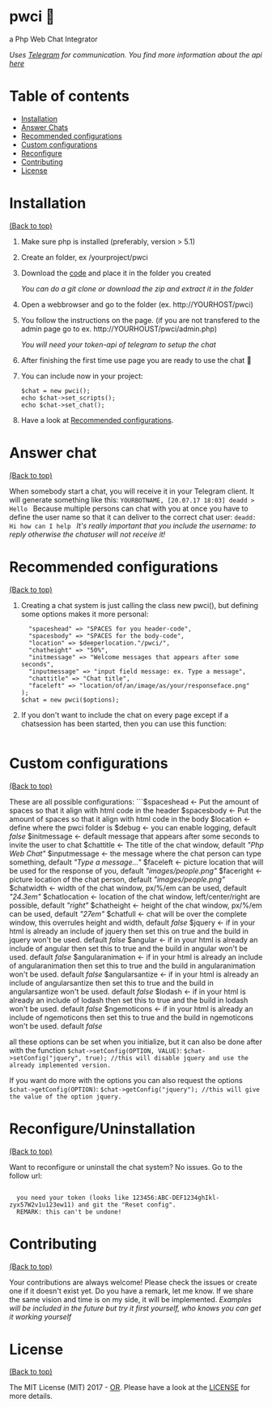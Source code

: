 # pwci 📢
a Php Web Chat Integrator

*Uses [Telegram](https://telegram.org/) for communication. You find more information about the api [here](https://core.telegram.org/api)*

# Table of contents

- [Installation](#installation)
- [Answer Chats](#answer-chat)
- [Recommended configurations](#recommended-configurations)
- [Custom configurations](#custom-configurations)
- [Reconfigure](#uninstallation)
- [Contributing](#contributing)
- [License](#license)

# Installation

[(Back to top)](#table-of-contents)

1. Make sure php is installed (preferably, version > 5.1)
2. Create an folder, ex /yourproject/pwci
3. Download the [code](https://github.com/OperationsResearch/pwci) and place it in the folder you created

    *You can do a git clone or download the zip and extract it in the folder*

4. Open a webbrowser and go to the folder (ex. http://YOURHOST/pwci)
5. You follow the instructions on the page. (if you are not transfered to the admin page go to ex. http://YOURHOUST/pwci/admin.php)

    *You will need your token-api of telegram to setup the chat*

6. After finishing the first time use page you are ready to use the chat :tada:
7. You can include now in your project:
    ```require_once 'pwci/chat.php';
    $chat = new pwci();
    echo $chat->set_scripts();
    echo $chat->set_chat();
    ```
5. Have a look at [Recommended configurations](#recommended-configurations).

# Answer chat

[(Back to top)](#table-of-contents)

When somebody start a chat, you will receive it in your Telegram client. It will generate something like this:
    ```YOURBOTNAME, [20.07.17 18:03]
       deadd > Hello
    ```
Because multiple persons can chat with you at once you have to define the user name so that it can deliver to the correct chat user:
    ```deadd: Hi how can I help
    ```
  *It's really important that you include the username: to reply otherwise the chatuser will not receive it!*

# Recommended configurations

[(Back to top)](#table-of-contents)

1. Creating a chat system is just calling the class new pwci(), but defining some options makes it more personal:
    ```$options = array(
      "spaceshead" => "SPACES for you header-code",
      "spacesbody" => "SPACES for the body-code",
      "location" => $deeperlocation."/pwci/",
      "chatheight" => "50%",
      "initmessage" => "Welcome messages that appears after some seconds",
      "inputmessage" => "input field message: ex. Type a message",
      "chattitle" => "Chat title",
      "faceleft" => "location/of/an/image/as/your/responseface.png"
    );
    $chat = new pwci($options);
    ```
2. If you don't want to include the chat on every page except if a chatsession has been started, then you can use this function:

    ```$chat->is_chatsession (); //It will return an answer if it exist or not. so you can make it visible on every page of only on the page you want until somebody start a chat
    ```

# Custom configurations

[(Back to top)](#table-of-contents)

These are all possible configurations:
    ```$spaceshead <- Put the amount of spaces so that it align with html code in the header
    $spacesbody <- Put the amount of spaces so that it align with html code in the body
    $location <- define where the pwci folder is
    $debug <- you can enable logging, default *false*
    $initmessage <- default message that appears after some seconds to invite the user to chat
    $chattitle <- The title of the chat window, default *"Php Web Chat"*
    $inputmessage <- the message where the chat person can type something, default *"Type a message..."*
    $faceleft <- picture location that will be used for the response of you, default *"images/people.png"*
    $faceright <- picture location of the chat person, default *"images/people.png"*
    $chatwidth <- width of the chat window, px/%/em can be used, default *"24.3em"*
    $chatlocation <- location of the chat window, left/center/right are possible, default *"right"*
    $chatheight <- height of the chat window, px/%/em can be used, default *"27em"*
    $chatfull <- chat will be over the complete window, this overrules height and width, default *false*
    $jquery <- if in your html is already an include of jquery then set this on true and the build in jquery won't be used. default *false*
    $angular <- if in your html is already an include of angular then set this to true and the build in angular won't be used. default *false*
    $angularanimation <- if in your html is already an include of angularanimation then set this to true and the build in angularanimation won't be used. default *false*
    $angularsantize <- if in your html is already an include of angularsantize then set this to true and the build in angularsantize won't be used. default *false*
    $lodash <- if in your html is already an include of lodash then set this to true and the build in lodash won't be used. default *false*
    $ngemoticons <- if in your html is already an include of ngemoticons then set this to true and the build in ngemoticons won't be used. default *false*

all these options can be set when you initialize, but it can also be done after with the function `$chat->setConfig(OPTION, VALUE)`:
    ```$chat->setConfig("jquery", true); //this will disable jquery and use the already implemented version.
    ```
    
If you want do more with the options you can also request the options `$chat->getConfig(OPTION)`:
    ```$chat->getConfig("jquery"); //this will give the value of the option jquery.
    ```

# Reconfigure/Uninstallation

[(Back to top)](#table-of-contents)

Want to reconfigure or uninstall the chat system? No issues. Go to the follow url:

```http://YOURHOUST/pwci/admin.php

  you need your token (looks like 123456:ABC-DEF1234ghIkl-zyx57W2v1u123ew11) and git the "Reset config".
  REMARK: this can't be undone!
```

# Contributing

[(Back to top)](#table-of-contents)

Your contributions are always welcome!
Please check the issues or create one if it doesn't exist yet.
Do you have a remark, let me know. If we share the same vision and time is on my side, it will be implemented.
*Examples will be included in the future but try it first yourself, who knows you can get it working yourself*

# License

[(Back to top)](#table-of-contents)


The MIT License (MIT) 2017 - [OR](https://github.com/OperationsResearch/). Please have a look at the [LICENSE](LICENSE) for more details.

